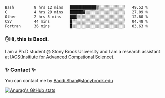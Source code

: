 <!--START_SECTION:waka-->

```txt
Bash         8 hrs 12 mins   ████████████▒░░░░░░░░░░░░   49.52 %
C            4 hrs 29 mins   ██████▓░░░░░░░░░░░░░░░░░░   27.09 %
Other        2 hrs 5 mins    ███░░░░░░░░░░░░░░░░░░░░░░   12.60 %
CSV          44 mins         █░░░░░░░░░░░░░░░░░░░░░░░░   04.48 %
Fortran      36 mins         █░░░░░░░░░░░░░░░░░░░░░░░░   03.63 %
```

<!--END_SECTION:waka-->

### ✋Hi, this is Baodi. 

I am a Ph.D student @ Stony Brook University and I am a research assistant at [IACS(Insitiute for Advanced Computional Science)](https://iacs.stonybrook.edu/).

### ✨ Contact ✨

You can contact me by [Baodi.Shan@stonybrook.edu](mailto:Baodi.Shan@stonybrook.edu)

[![Anurag's GitHub stats](https://github-readme-stats.vercel.app/api?username=lwshanbd&theme=jolly&show_icons=true&count_private=true&include_all_commits=true)](https://github.com/anuraghazra/github-readme-stats)



<!--
**lwshanbd/lwshanbd** is a ✨ _special_ ✨ repository because its `README.md` (this file) appears on your GitHub profile.

Here are some ideas to get you started:

- 🔭 I’m currently working on ...
- 🌱 I’m currently learning ...
- 👯 I’m looking to collaborate on ...
- 🤔 I’m looking for help with ...
- 💬 Ask me about ...
- 📫 How to reach me: ...
- 😄 Pronouns: ...
- ⚡ Fun fact: ...
-->
